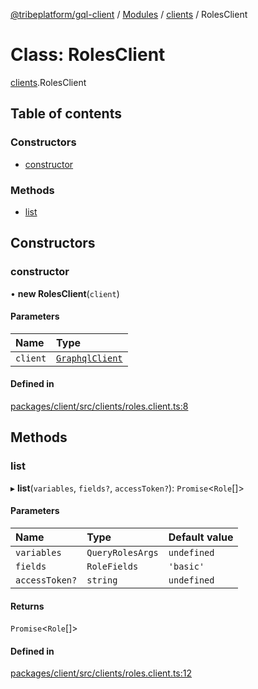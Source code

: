 [@tribeplatform/gql-client](../getting-started) / [Modules](../index) / [clients](../modules/clients) / RolesClient

# Class: RolesClient

[clients](../modules/clients).RolesClient

## Table of contents

### Constructors

- [constructor](RolesClient#constructor)

### Methods

- [list](RolesClient#list)

## Constructors

### constructor

• **new RolesClient**(`client`)

#### Parameters

| Name | Type |
| :------ | :------ |
| `client` | [`GraphqlClient`](GraphqlClient) |

#### Defined in

[packages/client/src/clients/roles.client.ts:8](https://gitlab.com/tribeplatform/tribe-neo/-/blob/master/packages/client/src/clients/roles.client.ts#L8)

## Methods

### list

▸ **list**(`variables`, `fields?`, `accessToken?`): `Promise`<`Role`[]\>

#### Parameters

| Name | Type | Default value |
| :------ | :------ | :------ |
| `variables` | `QueryRolesArgs` | `undefined` |
| `fields` | `RoleFields` | `'basic'` |
| `accessToken?` | `string` | `undefined` |

#### Returns

`Promise`<`Role`[]\>

#### Defined in

[packages/client/src/clients/roles.client.ts:12](https://gitlab.com/tribeplatform/tribe-neo/-/blob/master/packages/client/src/clients/roles.client.ts#L12)
